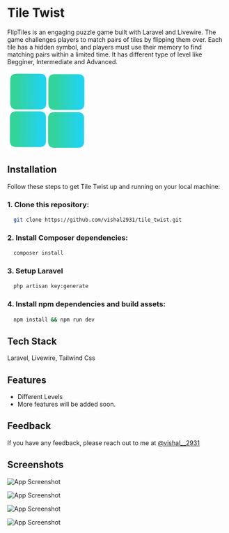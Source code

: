 

# Tile Twist

FlipTiles is an engaging puzzle game built with Laravel and Livewire. The game challenges players to match pairs of tiles by flipping them over. Each tile has a hidden symbol, and players must use their memory to find matching pairs within a limited time. It has different type of level like Begginer, Intermediate and Advanced.


![Logo](https://raw.githubusercontent.com/vishal2931/tile_twist/master/public/assets/logo.png)

## Installation

Follow these steps to get Tile Twist up and running on your local machine:

### 1. Clone this repository:

```bash
  git clone https://github.com/vishal2931/tile_twist.git
```
### 2. Install Composer dependencies:

```bash
  composer install
```

### 3. Setup Laravel

```bash
  php artisan key:generate
```
    
### 4. Install npm dependencies and build assets:

```bash
  npm install && npm run dev
```
## Tech Stack

Laravel, Livewire, Tailwind Css


## Features

- Different Levels
- More features will be added soon.


## Feedback

If you have any feedback, please reach out to me at [@vishal__2931](https://twitter.com/vishal__2931)


## Screenshots

![App Screenshot](https://github.com/vishal2931/tile_twist/assets/41144797/36903869-6f92-4be0-933c-11dd78abda2b)

![App Screenshot](https://github.com/vishal2931/tile_twist/assets/41144797/ce48eeb5-7024-4ef2-a627-63b2ed8167b1)

![App Screenshot](https://github.com/vishal2931/tile_twist/assets/41144797/d926bd2b-a495-4c3b-8ad2-e23d6cc6990e)

![App Screenshot](https://github.com/vishal2931/tile_twist/assets/41144797/cc932899-4050-4d30-b61c-900ed748de84)

